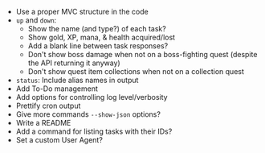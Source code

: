 - Use a proper MVC structure in the code
- `up` and `down`:
    - Show the name (and type?) of each task?
    - Show gold, XP, mana, & health acquired/lost
    - Add a blank line between task responses?
    - Don't show boss damage when not on a boss-fighting quest (despite the API
      returning it anyway)
    - Don't show quest item collections when not on a collection quest
- `status`: Include alias names in output
- Add To-Do management
- Add options for controlling log level/verbosity
- Prettify cron output
- Give more commands `--show-json` options?
- Write a README
- Add a command for listing tasks with their IDs?
- Set a custom User Agent?
